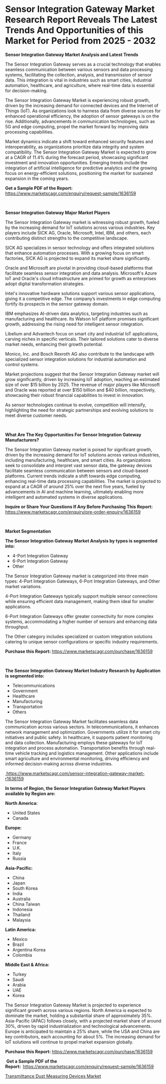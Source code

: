 <p><h1>Sensor Integration Gateway Market Research Report Reveals The Latest Trends And Opportunities of this Market for Period from 2025 - 2032</h1></p><p><strong>Sensor Integration Gateway Market Analysis and Latest Trends</strong></p>
<p><p>The Sensor Integration Gateway serves as a crucial technology that enables seamless communication between various sensors and data processing systems, facilitating the collection, analysis, and transmission of sensor data. This integration is vital in industries such as smart cities, industrial automation, healthcare, and agriculture, where real-time data is essential for decision-making. </p><p>The Sensor Integration Gateway Market is experiencing robust growth, driven by the increasing demand for connected devices and the Internet of Things (IoT). As organizations look to harness data from diverse sources for enhanced operational efficiency, the adoption of sensor gateways is on the rise. Additionally, advancements in communication technologies, such as 5G and edge computing, propel the market forward by improving data processing capabilities.</p><p>Market dynamics indicate a shift toward enhanced security features and interoperability, as organizations prioritize data integrity and system compatibility. The Sensor Integration Gateway Market is expected to grow at a CAGR of 11.4% during the forecast period, showcasing significant investment and innovation opportunities. Emerging trends include the integration of artificial intelligence for predictive analytics and the growing focus on energy-efficient solutions, positioning the market for sustained expansion in the coming years.</p></p>
<p><strong>Get a Sample PDF of the Report:&nbsp;</strong> <a href="https://www.marketscagr.com/enquiry/request-sample/1636159?utm_campaign=2461&utm_medium=2&utm_source=Github&utm_content=ia&utm_term=23032025&utm_id=sensor-integration-gateway">https://www.marketscagr.com/enquiry/request-sample/1636159</a></p>
<p>&nbsp;</p>
<p><strong>Sensor Integration Gateway Major Market Players</strong></p>
<p><p>The Sensor Integration Gateway market is witnessing robust growth, fueled by the increasing demand for IoT solutions across various industries. Key players include SICK AG, Oracle, Microsoft, Intel, IBM, and others, each contributing distinct strengths to the competitive landscape.</p><p>SICK AG specializes in sensor technology and offers integrated solutions that enhance automation processes. With a growing focus on smart factories, SICK AG is projected to expand its market share significantly.</p><p>Oracle and Microsoft are pivotal in providing cloud-based platforms that facilitate seamless sensor integration and data analysis. Microsoft's Azure IoT and Oracle's cloud infrastructure are primed for growth as enterprises adopt digital transformation strategies. </p><p>Intel's innovative hardware solutions support various sensor applications, giving it a competitive edge. The company’s investments in edge computing fortify its prospects in the sensor gateway domain. </p><p>IBM emphasizes AI-driven data analytics, targeting industries such as manufacturing and healthcare. Its Watson IoT platform promises significant growth, addressing the rising need for intelligent sensor integration.</p><p>Libelium and Advantech focus on smart city and industrial IoT applications, carving niches in specific verticals. Their tailored solutions cater to diverse market needs, enhancing their growth potential.</p><p>Monico, Inc. and Bosch Rexroth AG also contribute to the landscape with specialized sensor integration solutions for industrial automation and control systems.</p><p>Market projections suggest that the Sensor Integration Gateway market will grow significantly, driven by increasing IoT adoption, reaching an estimated size of over $15 billion by 2025. The revenue of major players like Microsoft and Oracle was reported at over $150 billion and $40 billion, respectively, showcasing their robust financial capabilities to invest in innovation.</p><p>As sensor technologies continue to evolve, competition will intensify, highlighting the need for strategic partnerships and evolving solutions to meet diverse customer needs.</p></p>
<p>&nbsp;</p>
<p><strong>What Are The Key Opportunities For Sensor Integration Gateway Manufacturers?</strong></p>
<p><p>The Sensor Integration Gateway market is poised for significant growth, driven by the increasing demand for IoT solutions across various industries, including manufacturing, healthcare, and smart cities. As organizations seek to consolidate and interpret vast sensor data, the gateway devices facilitate seamless communication between sensors and cloud-based platforms. Current trends indicate a shift towards edge computing, enhancing real-time data processing capabilities. The market is projected to expand at a CAGR of around 25% over the next five years, fueled by advancements in AI and machine learning, ultimately enabling more intelligent and automated systems in diverse applications.</p></p>
<p><strong>Inquire or Share Your Questions If Any Before Purchasing This Report:</strong> <a href="https://www.marketscagr.com/enquiry/pre-order-enquiry/1636159?utm_campaign=2461&utm_medium=2&utm_source=Github&utm_content=ia&utm_term=23032025&utm_id=sensor-integration-gateway">https://www.marketscagr.com/enquiry/pre-order-enquiry/1636159</a></p>
<p>&nbsp;</p>
<p><strong>Market Segmentation</strong></p>
<p><strong>The Sensor Integration Gateway Market Analysis by types is segmented into:</strong></p>
<p><ul><li>4-Port Integration Gateway</li><li>6-Port Integration Gateway</li><li>Other</li></ul></p>
<p><p>The Sensor Integration Gateway market is categorized into three main types: 4-Port Integration Gateways, 6-Port Integration Gateways, and Other market variations. </p><p>4-Port Integration Gateways typically support multiple sensor connections while ensuring efficient data management, making them ideal for smaller applications. </p><p>6-Port Integration Gateways offer greater connectivity for more complex systems, accommodating a higher number of sensors and enhancing data throughput. </p><p>The Other category includes specialized or custom integration solutions catering to unique sensor configurations or specific industry requirements.</p></p>
<p><strong>Purchase this Report:&nbsp;</strong><a href="https://www.marketscagr.com/purchase/1636159?utm_campaign=2461&utm_medium=2&utm_source=Github&utm_content=ia&utm_term=23032025&utm_id=sensor-integration-gateway">https://www.marketscagr.com/purchase/1636159</a></p>
<p>&nbsp;</p>
<p><strong>The Sensor Integration Gateway Market Industry Research by Application is segmented into:</strong></p>
<p><ul><li>Telecommunications</li><li>Government</li><li>Healthcare</li><li>Manufacturing</li><li>Transportation</li><li>Others</li></ul></p>
<p><p>The Sensor Integration Gateway Market facilitates seamless data communication across various sectors. In telecommunications, it enhances network management and optimization. Governments utilize it for smart city initiatives and public safety. In healthcare, it supports patient monitoring and data collection. Manufacturing employs these gateways for IoT integration and process automation. Transportation benefits through real-time vehicle tracking and logistics management. Other applications include smart agriculture and environmental monitoring, driving efficiency and informed decision-making across diverse industries.</p></p>
<p><a href="https://www.marketscagr.com/sensor-integration-gateway-market-r1636159?utm_campaign=2461&utm_medium=2&utm_source=Github&utm_content=ia&utm_term=23032025&utm_id=sensor-integration-gateway">&nbsp;https://www.marketscagr.com/sensor-integration-gateway-market-r1636159</a></p>
<p><strong>In terms of Region, the Sensor Integration Gateway Market Players available by Region are:</strong></p>
<p>
    <p> <strong> North America: </strong>
        <ul>
            <li>United States</li>
            <li>Canada</li>
        </ul>
        </p> 
    <p> <strong> Europe: </strong>
        <ul>
            <li>Germany</li>
            <li>France</li>
            <li>U.K.</li>
            <li>Italy</li>
            <li>Russia</li>
        </ul>
        </p> 
    <p> <strong> Asia-Pacific: </strong>
        <ul>
            <li>China</li>
            <li>Japan</li>
            <li>South Korea</li>
            <li>India</li>
            <li>Australia</li>
            <li>China Taiwan</li>
            <li>Indonesia</li>
            <li>Thailand</li>
            <li>Malaysia</li>
        </ul>
        </p> 
    <p> <strong> Latin America: </strong>
        <ul>
            <li>Mexico</li>
            <li>Brazil</li>
            <li>Argentina Korea</li>
            <li>Colombia</li>
        </ul>
        </p> 
    <p> <strong> Middle East & Africa: </strong>
        <ul>
            <li>Turkey</li>
            <li>Saudi</li>
            <li>Arabia</li>
            <li>UAE</li>
            <li>Korea</li>
        </ul>
    </p>
    </p>
<p><p>The Sensor Integration Gateway Market is projected to experience significant growth across various regions. North America is expected to dominate the market, holding a substantial share of approximately 35%. Asia-Pacific (APAC) follows closely, with a projected market share of around 30%, driven by rapid industrialization and technological advancements. Europe is anticipated to maintain a 25% share, while the USA and China are key contributors, each accounting for about 5%. The increasing demand for IoT solutions will continue to propel market expansion globally.</p></p>
<p><strong>Purchase this Report: </strong><a href="https://www.marketscagr.com/purchase/1636159?utm_campaign=2461&utm_medium=2&utm_source=Github&utm_content=ia&utm_term=23032025&utm_id=sensor-integration-gateway">https://www.marketscagr.com/purchase/1636159</a></p>
<p>&nbsp;<strong>Get a Sample PDF of the Report:&nbsp;&nbsp;</strong><a href="https://www.marketscagr.com/enquiry/request-sample/1636159?utm_campaign=2461&utm_medium=2&utm_source=Github&utm_content=ia&utm_term=23032025&utm_id=sensor-integration-gateway">https://www.marketscagr.com/enquiry/request-sample/1636159</a></p>
<p><strong></strong></p>
<p><p><a href="https://github.com/techerghalim/Market-Research-Report-List-1/blob/main/transmittance-dust-measuring-devices-market.md?utm_campaign=2461&utm_medium=2&utm_source=Github&utm_content=ia&utm_term=23032025&utm_id=sensor-integration-gateway">Transmittance Dust Measuring Devices Market</a></p></p>